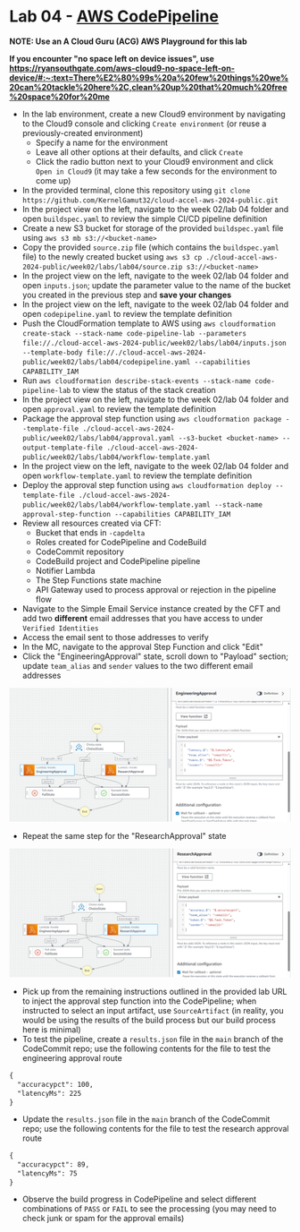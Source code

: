 # Lab 04 - [AWS CodePipeline](https://aws.amazon.com/blogs/devops/new-fine-grained-continuous-delivery-with-codepipeline-and-aws-stepfunctions/)

**NOTE: Use an A Cloud Guru (ACG) AWS Playground for this lab**

**If you encounter "no space left on device issues", use https://ryansouthgate.com/aws-cloud9-no-space-left-on-device/#:~:text=There%E2%80%99s%20a%20few%20things%20we%20can%20tackle%20here%2C,clean%20up%20that%20much%20free%20space%20for%20me**

* In the lab environment, create a new Cloud9 environment by navigating to the Cloud9 console and clicking `Create environment` (or reuse a previously-created environment)
    - Specify a name for the environment
    - Leave all other options at their defaults, and click `Create`
    - Click the radio button next to your Cloud9 environment and click `Open in Cloud9` (it may take a few seconds for the environment to come up)
* In the provided terminal, clone this repository using `git clone https://github.com/KernelGamut32/cloud-accel-aws-2024-public.git`
* In the project view on the left, navigate to the week 02/lab 04 folder and open `buildspec.yaml` to review the simple CI/CD pipeline definition
* Create a new S3 bucket for storage of the provided `buildspec.yaml` file using `aws s3 mb s3://<bucket-name>`
* Copy the provided `source.zip` file (which contains the `buildspec.yaml` file) to the newly created bucket using `aws s3 cp ./cloud-accel-aws-2024-public/week02/labs/lab04/source.zip s3://<bucket-name>`
* In the project view on the left, navigate to the week 02/lab 04 folder and open `inputs.json`; update the parameter value to the name of the bucket you created in the previous step and **save your changes**
* In the project view on the left, navigate to the week 02/lab 04 folder and open `codepipeline.yaml` to review the template definition
* Push the CloudFormation template to AWS using `aws cloudformation create-stack --stack-name code-pipeline-lab --parameters file://./cloud-accel-aws-2024-public/week02/labs/lab04/inputs.json --template-body file://./cloud-accel-aws-2024-public/week02/labs/lab04/codepipeline.yaml --capabilities CAPABILITY_IAM`
* Run `aws cloudformation describe-stack-events --stack-name code-pipeline-lab` to view the status of the stack creation
* In the project view on the left, navigate to the week 02/lab 04 folder and open `approval.yaml` to review the template definition
* Package the approval step function using `aws cloudformation package --template-file ./cloud-accel-aws-2024-public/week02/labs/lab04/approval.yaml --s3-bucket <bucket-name> --output-template-file ./cloud-accel-aws-2024-public/week02/labs/lab04/workflow-template.yaml`
* In the project view on the left, navigate to the week 02/lab 04 folder and open `workflow-template.yaml` to review the template definition
* Deploy the approval step function using `aws cloudformation deploy --template-file ./cloud-accel-aws-2024-public/week02/labs/lab04/workflow-template.yaml --stack-name approval-step-function --capabilities CAPABILITY_IAM`
* Review all resources created via CFT:
  - Bucket that ends in `-capdelta`
  - Roles created for CodePipeline and CodeBuild
  - CodeCommit repository
  - CodeBuild project and CodePipeline pipeline
  - Notifier Lambda
  - The Step Functions state machine
  - API Gateway used to process approval or rejection in the pipeline flow
* Navigate to the Simple Email Service instance created by the CFT and add two **different** email addresses that you have access to under `Verified Identities`
* Access the email sent to those addresses to verify
* In the MC, navigate to the approval Step Function and click "Edit"
* Click the "EngineeringApproval" state, scroll down to "Payload" section; update `team_alias` and `sender` values to the two different email addresses

![EngineeringApproval Updates](eng-approval-updates.png "EngineeringApproval Updates")

* Repeat the same step for the "ResearchApproval" state

![ResearchApproval Updates](res-approval-updates.png "ResearchApproval Updates")

* Pick up from the remaining instructions outlined in the provided lab URL to inject the approval step function into the CodePipeline; when instructed to select an input artifact, use `SourceArtifact` (in reality, you would be using the results of the build process but our build process here is minimal)
* To test the pipeline, create a `results.json` file in the `main` branch of the CodeCommit repo; use the following contents for the file to test the engineering approval route

```
{
  "accuracypct": 100,
  "latencyMs": 225
}
```

* Update the `results.json` file in the `main` branch of the CodeCommit repo; use the following contents for the file to test the research approval route

```
{
  "accuracypct": 89,
  "latencyMs": 75
}
```

* Observe the build progress in CodePipeline and select different combinations of `PASS` or `FAIL` to see the processing (you may need to check junk or spam for the approval emails)
